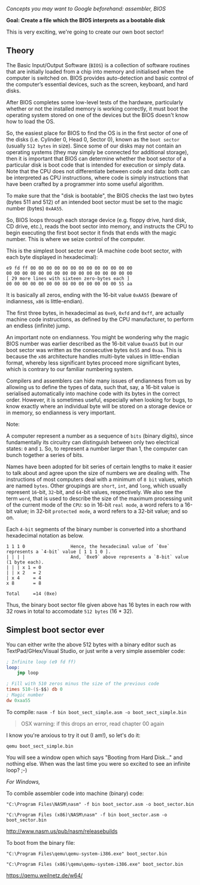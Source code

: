 *Concepts you may want to Google beforehand: assembler, BIOS*

**Goal: Create a file which the BIOS interprets as a bootable disk**

This is very exciting, we're going to create our own boot sector!

Theory
------

The Basic Input/Output Software (`BIOS`) is a collection of software routines that are
initially loaded from a chip into memory and initialised when the computer is switched
on. BIOS provides auto-detection and basic control of the computer’s essential devices,
such as the screen, keyboard, and hard disks.

After BIOS completes some low-level tests of the hardware, particularly whether or
not the installed memory is working correctly, it must boot the operating system stored
on one of the devices but the BIOS doesn't know how to load the OS. 

So, the easiest place for BIOS to find the OS is in the first sector of one of the disks
(i.e. Cylinder 0, Head 0, Sector 0), known as the `boot sector` (usually `512 bytes` in size). 
Since some of our disks may not contain an operating systems (they may simply be connected for additional storage),
then it is important that BIOS can determine whether the boot sector of a particular
disk is boot code that is intended for execution or simply data. Note that the CPU does
not differentiate between code and data: both can be interpreted as CPU instructions,
where code is simply instructions that have been crafted by a programmer into some
useful algorithm.

To make sure that the "disk is bootable", the BIOS checks the last two
bytes (bytes 511 and 512) of an intended boot sector must be set to the 
magic number (bytes) `0xAA55`.

So, BIOS loops through each storage device (e.g. floppy drive, hard disk, CD drive, etc.), 
reads the boot sector into memory, and instructs the CPU to begin executing the first boot
sector it finds that ends with the magic number. This is where we seize control of the computer.

This is the simplest boot sector ever (A machine code boot sector, with each byte displayed in
hexadecimal):

```
e9 fd ff 00 00 00 00 00 00 00 00 00 00 00 00 00
00 00 00 00 00 00 00 00 00 00 00 00 00 00 00 00
[ 29 more lines with sixteen zero-bytes each ]
00 00 00 00 00 00 00 00 00 00 00 00 00 00 55 aa
```

It is basically all zeros, ending with the 16-bit value
`0xAA55` (beware of indianness, `x86` is little-endian). 

The first three bytes, in hexadecimal as `0xe9`, `0xfd` and `0xff`, are actually
machine code instructions, as defined by the CPU manufacturer, to perform an
endless (infinite) jump.

An important note on endianness. You might be wondering why the magic BIOS
number was earlier described as the 16-bit value `0xaa55` but in our boot sector was
written as the consecutive bytes `0x55` and `0xaa`. This is because the `x86` architecture
handles multi-byte values in little-endian format, whereby less significant bytes proceed
more significant bytes, which is contrary to our familiar numbering system.

Compilers and assemblers can hide many issues of endianness from us by allowing
us to define the types of data, such that, say, a 16-bit value is serialised automatically
into machine code with its bytes in the correct order. However, it is sometimes useful,
especially when looking for bugs, to know exactly where an individual byte will be stored
on a storage device or in memory, so endianness is very important.

Note:

A computer represent a number as a sequence of `bits` (binary digits),
since fundamentally its circuitry can distinguish between only two electrical states: `0` and
`1`. So, to represent a number larger than 1, the computer can bunch together a series of bits.

Names have been adopted for bit series of certain lengths to make it easier to talk
about and agree upon the size of numbers we are dealing with. The instructions of
most computers deal with a minimum of `8 bit` values, which are named `bytes`. Other
groupings are `short`, `int`, and `long`, which usually represent `16`-bit, `32`-bit, and `64`-bit
values, respectively. We also see the term `word`, that is used to describe the size of the
maximum processing unit of the current mode of the `CPU`: so in 16-bit `real mode`, a
word refers to a 16-bit value; in 32-bit `protected mode`, a word refers to a 32-bit value;
and so on.

Each `4-bit` segments of the binary number is converted into a shorthand hexadecimal
notation as below.

```
1 1 1 0                 Hence, the hexadecimal value of `0xe` represents a `4-bit` value [ 1 1 1 0 ].
| | | |                 And, `0xe9` above represents a `8-bit` value (1 byte each).
| | | x 1 = 0
| | x 2   = 2
| x 4     = 4
x 8       = 8

Total     =14 (0xe)
```

Thus, the binary boot sector file given above has 16 bytes in each row with 32 rows in total to accomodate `512 bytes` (16 * 32).


Simplest boot sector ever
-------------------------

You can either write the above 512 bytes
with a binary editor such as TextPad/GHex/Visual Studio, or just write a very
simple assembler code:

```nasm
; Infinite loop (e9 fd ff)
loop:
    jmp loop 

; Fill with 510 zeros minus the size of the previous code
times 510-($-$$) db 0
; Magic number
dw 0xaa55 
```

To compile:
`nasm -f bin boot_sect_simple.asm -o boot_sect_simple.bin`

> OSX warning: if this drops an error, read chapter 00 again

I know you're anxious to try it out (I am!), so let's do it:

`qemu boot_sect_simple.bin`

You will see a window open which says "Booting from Hard Disk..." and
nothing else. When was the last time you were so excited to see an infinite
loop? ;-)

*For Windows,*

To combile assembler code into machine (binary) code:

`"C:\Program Files\NASM\nasm" -f bin boot_sector.asm -o boot_sector.bin`

`"C:\Program Files (x86)\NASM\nasm" -f bin boot_sector.asm -o boot_sector.bin`

http://www.nasm.us/pub/nasm/releasebuilds

To boot from the binary file:

`"C:\Program Files\qemu\qemu-system-i386.exe" boot_sector.bin`

`"C:\Program Files (x86)\qemu\qemu-system-i386.exe" boot_sector.bin`

https://qemu.weilnetz.de/w64/
